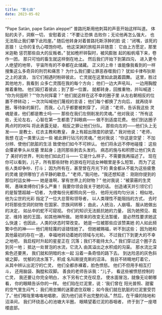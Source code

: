 ```yaml
---
title: "第七曲"
date: 2023-05-02
---
```

“Pape Satàn, pape Satàn aleppe!”
普路托斯用他刺耳的声音开始这样叫道。
体贴的夫子，洞察一切，
安慰着说：“不要让恐惧
击败你；无论他再怎么强大，
也无法阻止我们攀下此险崖。”
随后他转身对着普路托斯浮肿的脸
说：“闭嘴，该死的恶狼！
让你的复仇心喂饱你吧。
他这深渊的旅程并非随意：
它由上方愿定，那里米迦勒
惩罚那些自大的反叛者。”
犹如桅杆碎裂时，被风膨胀
起的船帆塌下来，卷作一团，
那只可怕的畜生就这样倒在地上。
然后我们开始下到第四沟，
进入更令人绝望的地带，
宇宙所有的不幸都在此储藏。
正义的上帝！谁能像我看到的一样
搜集这么多奇异的刑罚和痛苦？
为什么我们要让罪恶吞噬我们？
犹如卡律布狄斯之上的波浪，
当它们相遇时粉碎彼此，
亡灵就在这里如此跳着圆舞。
这里，胜过其他地方，我看到
众多亡灵围在我的每个方向；
他们一边大声吼叫，
一边用胸膛推着重物。
他们殴打着彼此；到了那一位置，
就都转身，回推重物，并叫喊道：
“你为何囤积？”“你为何挥霍？”
他们就这样在这不幸的圈子里
从左右朝相反的位置不停转动；
一次次叫喊他们蔑视的言语；
他们每个都换了方向后，
就再绕半圈，等待新的厮打。
而我，心几乎都要被刺穿了，
问道：“老师，告诉我这些
灵魂是谁，他们都是教士吗——
那些在我们左侧削发的灵魂。”
他对我说：“所有这些，无论左右，
心智在第一生都患了斜眼病——
做不到适度花费。
他们到达圈子两点时的吠叫
将此表露无疑，
相反之罪让他们分队。
那些向左的——他们头上无发——
是教士、红衣主教和教皇，
身上有超出限度的欲望。”
我对他说：“老师，我想
在这一类里认出一些
被此罪行玷污的灵魂。”
他对我说：“你这是空望：
不加分辨、使他们肮脏的生活
致使他们如今不可辨认。
他们将永远不停地碰撞：
这些会攥紧拳头从坟墓
里起身；连同那些剥去头发的。
病态的施与和积攒让他们失去了
美好的世界，判处他们如此打斗——
它是什么样子，不需要我再描述了。
现在你可以看到，儿子，所有那些财物
的游戏在时运女神眼里是多么短暂，
而为了这些人类却争吵、打斗；
因为所有在，甚至曾在月光下的
黄金都从不能为这些疲惫的灵魂
提供哪怕丁点平静的歇息。”
“老师，”我问他，“我还想知道：
刚刚你提到的那位时运女神——
她是谁啊，掌有世界上的财物？”
他对我说：“被蒙蔽的生灵啊，
愚昧束缚你们多么严重！
我要你领会我关于她的话。
创造诸天并引领它们
的是智慧超越一切者，
为使每份光都照向另一份，
他将光线均匀分派；
相似地，他为尘世的光彩
指定了一位大总管和领导者，
以人类理性不能阻挡的方式，
去时时将那些空洞的财物
在国家、宗族间转移；
由此，人统治，人崩塌，
服从她做出的决定，
如丛中的蛇不可窥视。
你们的知识无法抵抗她的力量，
因为她预见、裁定、维持
她的王国，如其他神所做。
她带来的改变无法暂缓，
是必然性要求她这么快速；
也因此，人类的状态时常改变。
她是一位被那些应该赞美她
的人如此频繁中伤的神——
他们用轻蔑的话错怪她了。
但她被赐福，听不到这些；
因为她和其他最初的存在一道，
幸福地转动着她的领域与光轮。
不过我们下到更大的不幸之地吧，
我启程时升起的星星正在
沉落；我们不能待太久。”
我们穿过这个圈子去到另一地；
抵达一处冒泡的水流，它流入
由其溢出之水积成的沟渠。
那水流比深紫色还要黑，
我们就和阴暗的水一起
沿着一条奇怪的路下去。
到达险恶的灰色斜坡之脚，
忧郁的流水落下，积成
名叫斯提克斯的沼泽。
我目不转睛地盯着它，
从其中辨认出泥泞的亡灵，
他们全都赤裸着，脸色愤怒。
他们不但用手相互打斗，
还用脑袋、胸膛和双脚。
善良的老师告诉我：“儿子，
看这些被愤怒控制的亡灵，
我还要让你完全明白，
水下另有亡灵在叹息，
使水面冒泡，就像无论朝哪看，
你的眼睛告诉你的一样。
他们陷在烂泥里，说：‘我们曾在
阳光普照、甜蜜的空气里生闷气；
我们用怠懒的迷雾遮住双眼；
如今我们就在肮脏的烂泥里受罚了。’
他们喉咙里咯咯地唱歌，
因为他们说不出完整的话。”
然后，在干燥的陆地和沼泽间，
我们环绕恶心的池塘大半圈，
眼睛望着烂泥的吞咽者，
终于到了一座塔楼底部。